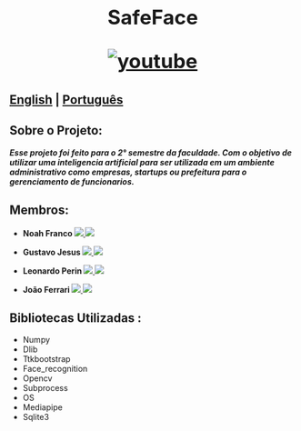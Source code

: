 
<h1 align="center" style="display: block; font-size: 2.5em; font-weight: bold; margin-block-start: 1em; margin-block-end: 1em;">  
  <br><br><strong>SafeFace</strong>
  <p align="center">  
    <a  href="falta fazer o video"> 
        <img  alt="youtube"  src=https://img.shields.io/badge/YouTube-FF0000?style=for-the-badge&logo=youtube&logoColor=white />  
    </a>  
  
    
</p>
</h1>

##  [English]() | [Português]()

## Sobre o Projeto:

***Esse projeto foi feito para o 2° semestre da faculdade. Com o objetivo de utilizar uma inteligencia artificial para ser utilizada em um ambiente administrativo como empresas, startups ou prefeitura para o gerenciamento de funcionarios.***




## Membros:

- <strong>  Noah Franco  <a href="https://www.linkedin.com/in/noah-franco-108293264/"><img src="https://img.shields.io/badge/-Noah Franco-0077b5?style=flat&logo=Linkedin&logoColor=white" />  <img href="https://github.com/DevNoahF" src="https://img.shields.io/badge/GitHub-100000?style=for-the-badge&logo=github&logoColor=white">
</a>

- Gustavo Jesus <a href="falta colocar"><img src="https://img.shields.io/badge/-Noah Franco-0077b5?style=flat&logo=Linkedin&logoColor=white" /> <img href="https://github.com/GustavosJesusSec" src="https://img.shields.io/badge/GitHub-100000?style=for-the-badge&logo=github&logoColor=white">
</a>

- Leonardo Perin  <a href="https://www.linkedin.com/in/leonardo-perin-a5ba20335"> <img src="https://img.shields.io/badge/-Leonardo Perin-0077b5?style=flat&logo=Linkedin&logoColor=white" /> <img href="https://github.com/Perinzinho" src="https://img.shields.io/badge/GitHub-100000?style=for-the-badge&logo=github&logoColor=white">
</a>

- João Ferrari  <a href="https://www.linkedin.com/in/jo%C3%A3o-paulo-ferrari-sant-ana-82263b26b/?trk=opento_nprofile_details"><img src="https://img.shields.io/badge/- João Ferrari -0077b5?style=flat&logo=Linkedin&logoColor=white" /> <img href="https://github.com/JoaoPauloFerrariSantAna" src="https://img.shields.io/badge/GitHub-100000?style=for-the-badge&logo=github&logoColor=white">
</strong>
</a>



## Bibliotecas Utilizadas :

- Numpy
- Dlib
- Ttkbootstrap
- Face_recognition
- Opencv
- Subprocess
- OS
- Mediapipe
- Sqlite3


